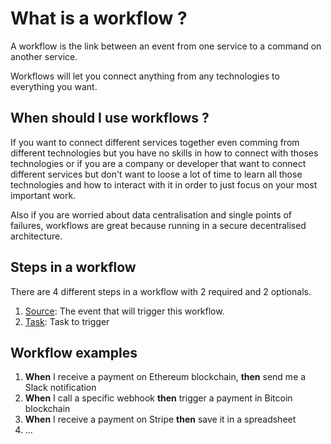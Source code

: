 # What is a workflow ?

A workflow is the link between an event from one service to a command on another service.

Workflows will let you connect anything from any technologies to everything you want.

## When should I use workflows ?

If you want to connect different services together even comming from different technologies but you have no skills in how to connect with thoses technologies or if you are a company or developer that want to connect different services but don't want to loose a lot of time to learn all those technologies and how to interact with it in order to just focus on your most important work.

Also if you are worried about data centralisation and single points of failures, workflows are great because running in a secure decentralised architecture.

## Steps in a workflow

There are 4 different steps in a workflow with 2 required and 2 optionals.

1. [Source](./source.md): The event that will trigger this workflow. 
2. [Task](./task.md): Task to trigger

## Workflow examples

1. **When** I receive a payment on Ethereum blockchain, **then** send me a Slack notification
2. **When** I call a specific webhook **then** trigger a payment in Bitcoin blockchain
3. **When** I receive a payment on Stripe **then** save it in a spreadsheet
4. ...



